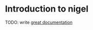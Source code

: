 # Introduction to nigel

TODO: write [great documentation](http://jacobian.org/writing/great-documentation/what-to-write/)
